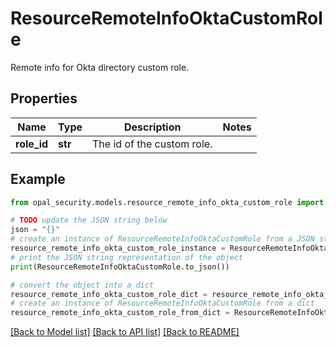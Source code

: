 # ResourceRemoteInfoOktaCustomRole

Remote info for Okta directory custom role.

## Properties

Name | Type | Description | Notes
------------ | ------------- | ------------- | -------------
**role_id** | **str** | The id of the custom role. | 

## Example

```python
from opal_security.models.resource_remote_info_okta_custom_role import ResourceRemoteInfoOktaCustomRole

# TODO update the JSON string below
json = "{}"
# create an instance of ResourceRemoteInfoOktaCustomRole from a JSON string
resource_remote_info_okta_custom_role_instance = ResourceRemoteInfoOktaCustomRole.from_json(json)
# print the JSON string representation of the object
print(ResourceRemoteInfoOktaCustomRole.to_json())

# convert the object into a dict
resource_remote_info_okta_custom_role_dict = resource_remote_info_okta_custom_role_instance.to_dict()
# create an instance of ResourceRemoteInfoOktaCustomRole from a dict
resource_remote_info_okta_custom_role_from_dict = ResourceRemoteInfoOktaCustomRole.from_dict(resource_remote_info_okta_custom_role_dict)
```
[[Back to Model list]](../README.md#documentation-for-models) [[Back to API list]](../README.md#documentation-for-api-endpoints) [[Back to README]](../README.md)


